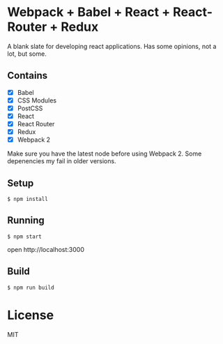 # Webpack + Babel + React + React-Router + Redux

A blank slate for developing react applications. Has some opinions, not a lot, but some.

## Contains

- [x] Babel
- [x] CSS Modules
- [x] PostCSS
- [x] React
- [x] React Router
- [x] Redux
- [x] Webpack 2

Make sure you have the latest node before using Webpack 2. Some depenencies my fail in older versions.

## Setup

```
$ npm install
```

## Running

```
$ npm start
```

open http://localhost:3000

## Build

```
$ npm run build
```

# License

MIT
